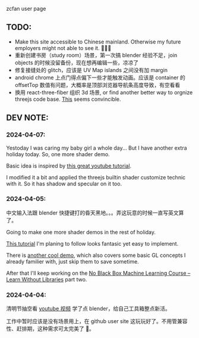zcfan user page

## TODO:

- Make this site accessible to Chinese mainland. Otherwise my future employers might not able to see it. 🐶🐶🐶
- 重新创建书房（study room）场景，第一次搞 blender 经验不足，join objects 的时候没留备份，现在想再编辑一些，凉凉了
- 修复接缝处的 glitch，应该是 UV Map islands 之间没有加 margin
- android chrome 上点门得点偏下一些才能触发动画。应该是 container 的 offsetTop 数值有问题，大概率是顶部浏览器导航条高度导致，有空看看
- 换用 react-three-fiber 组织 3d 场景, or find another better way to orgnize threejs code base. [This](https://pierfrancesco-soffritti.medium.com/how-to-organize-the-structure-of-a-three-js-project-77649f58fa3f) seems convincible.

## DEV NOTE:

### 2024-04-07:

Yestoday I was caring my baby girl a whole day... But I have another extra holiday today. So, one more shader demo.

Basic idea is inspired by [this great youtube tutorial](https://www.youtube.com/watch?v=ixEPBzrhgTg&list=PLTEbuqk52pICikiHfD-a52dxEav5UqMLy).

I modified it a bit and applied the threejs builtin shader customize technic with it. So it has shadow and specular on it too.

### 2024-04-05:

中文输入法跟 blender 快捷键打的昏天黑地。。。弄这玩意的时候一直写英文算了。

Going to make one more shader demos in the rest of holiday.

[This tutorial](https://www.youtube.com/watch?v=ixEPBzrhgTg&list=PLTEbuqk52pICikiHfD-a52dxEav5UqMLy) I'm planing to follow looks fantasic yet easy to implement.

There is [another cool demo](https://www.youtube.com/watch?v=oKbCaj1J6EI), which also covers some basic GL concepts I already familier with, just skip them to save sometime.

After that I'll keep working on the [No Black Box Machine Learning Course – Learn Without Libraries](https://www.youtube.com/watch?v=vDDjtwQDw2k) part two.

### 2024-04-04:

清明节抽空看 [youtube 视频](https://www.youtube.com/watch?v=xkt4HEEgoSE) 学了点 blender，给自己工具箱整点新活。

工作中暂时应该是没有场景用上，在 github user site 这玩玩好了。不用管兼容性、赶排期，这种需求可太完美了 🐶。
